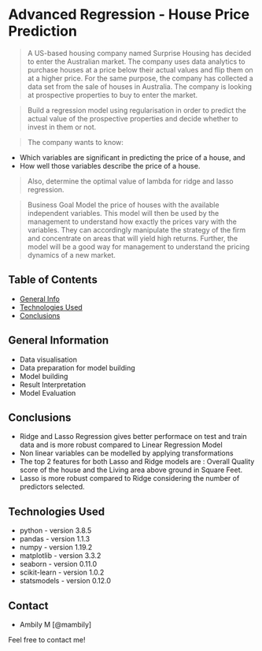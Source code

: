 # Advanced Regression - House Price Prediction


> A US-based housing company named Surprise Housing has decided to enter the Australian market. The company uses data analytics to purchase houses at a price below their actual values and flip them on at a higher price. For the same purpose, the company has collected a data set from the sale of houses in Australia. The company is looking at prospective properties to buy to enter the market.

> Build a regression model using regularisation in order to predict the actual value of the prospective properties and decide whether to invest in them or not.

> The company wants to know:
* Which variables are significant in predicting the price of a house, and
* How well those variables describe the price of a house.

> Also, determine the optimal value of lambda for ridge and lasso regression.

> Business Goal
Model the price of houses with the available independent variables. This model will then be used by the management to understand how exactly the prices vary with the variables. They can accordingly manipulate the strategy of the firm and concentrate on areas that will yield high returns. Further, the model will be a good way for management to understand the pricing dynamics of a new market.

## Table of Contents
* [General Info](#general-information)
* [Technologies Used](#technologies-used)
* [Conclusions](#conclusions)


## General Information
- Data visualisation
- Data preparation for model building
- Model building
- Result Interpretation
- Model Evaluation 


## Conclusions
- Ridge and Lasso Regression gives better performace on test and train data and is more robust compared to Linear Regression Model
- Non linear variables can be modelled by applying transformations
- The top 2 features for both Lasso and Ridge models are : Overall Quality score of the house and the Living area above ground in Square Feet.
- Lasso is more robust compared to Ridge considering the number of predictors selected.

## Technologies Used
- python - version 3.8.5
- pandas - version 1.1.3
- numpy - version 1.19.2
- matplotlib - version 3.3.2
- seaborn - version 0.11.0
- scikit-learn - version 1.0.2
- statsmodels - version 0.12.0


## Contact
* Ambily M [@mambily]

Feel free to contact me!

